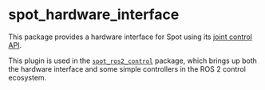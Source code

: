 # spot_hardware_interface

This package provides a hardware interface for Spot using its [joint control API](https://dev.bostondynamics.com/docs/concepts/joint_control/readme).

This plugin is used in the [`spot_ros2_control`](../spot_ros2_control/) package, which brings up both the hardware interface and some simple controllers in the ROS 2 control ecosystem.

